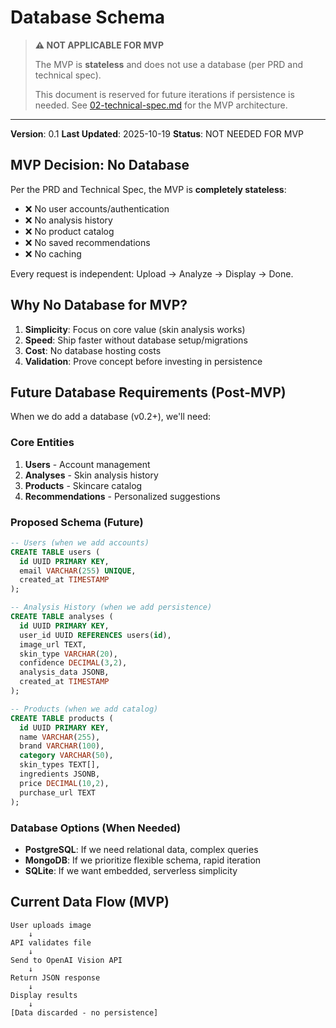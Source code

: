 # Database Schema

> **⚠️ NOT APPLICABLE FOR MVP**
>
> The MVP is **stateless** and does not use a database (per PRD and technical spec).
>
> This document is reserved for future iterations if persistence is needed.
> See [02-technical-spec.md](./02-technical-spec.md) for the MVP architecture.

---

**Version**: 0.1
**Last Updated**: 2025-10-19
**Status**: NOT NEEDED FOR MVP

## MVP Decision: No Database

Per the PRD and Technical Spec, the MVP is **completely stateless**:
- ❌ No user accounts/authentication
- ❌ No analysis history
- ❌ No product catalog
- ❌ No saved recommendations
- ❌ No caching

Every request is independent: Upload → Analyze → Display → Done.

## Why No Database for MVP?

1. **Simplicity**: Focus on core value (skin analysis works)
2. **Speed**: Ship faster without database setup/migrations
3. **Cost**: No database hosting costs
4. **Validation**: Prove concept before investing in persistence

## Future Database Requirements (Post-MVP)

When we do add a database (v0.2+), we'll need:

### Core Entities
1. **Users** - Account management
2. **Analyses** - Skin analysis history
3. **Products** - Skincare catalog
4. **Recommendations** - Personalized suggestions

### Proposed Schema (Future)
```sql
-- Users (when we add accounts)
CREATE TABLE users (
  id UUID PRIMARY KEY,
  email VARCHAR(255) UNIQUE,
  created_at TIMESTAMP
);

-- Analysis History (when we add persistence)
CREATE TABLE analyses (
  id UUID PRIMARY KEY,
  user_id UUID REFERENCES users(id),
  image_url TEXT,
  skin_type VARCHAR(20),
  confidence DECIMAL(3,2),
  analysis_data JSONB,
  created_at TIMESTAMP
);

-- Products (when we add catalog)
CREATE TABLE products (
  id UUID PRIMARY KEY,
  name VARCHAR(255),
  brand VARCHAR(100),
  category VARCHAR(50),
  skin_types TEXT[],
  ingredients JSONB,
  price DECIMAL(10,2),
  purchase_url TEXT
);
```

### Database Options (When Needed)
- **PostgreSQL**: If we need relational data, complex queries
- **MongoDB**: If we prioritize flexible schema, rapid iteration
- **SQLite**: If we want embedded, serverless simplicity

## Current Data Flow (MVP)

```
User uploads image
    ↓
API validates file
    ↓
Send to OpenAI Vision API
    ↓
Return JSON response
    ↓
Display results
    ↓
[Data discarded - no persistence]
```
